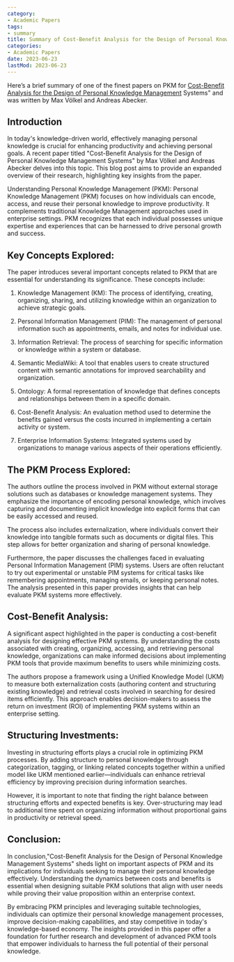```yaml
---
category:
- Academic Papers
tags:
- summary
title: Summary of Cost-Benefit Analysis for the Design of Personal Knowledge Management Systems" by Max Völkel and Andreas Abecker
categories:
- Academic Papers
date: 2023-06-23
lastMod: 2023-06-23
---
```

Here’s a brief summary of one of the finest papers on PKM for [Cost-Benefit Analysis for the Design of Personal Knowledge Management](https://www.semanticscholar.org/paper/Cost-Benefit-Analysis-for-the-Design-of-Personal-V%C3%B6lkel-Abecker/613825e6a391f63f72e4da7e17f3f05f5b4daf5f) Systems" and was written by Max Völkel and Andreas Abecker.

## Introduction
In today's knowledge-driven world, effectively managing personal knowledge is crucial for enhancing productivity and achieving personal goals. A recent paper titled "Cost-Benefit Analysis for the Design of Personal Knowledge Management Systems" by Max Völkel and Andreas Abecker delves into this topic. This blog post aims to provide an expanded overview of their research, highlighting key insights from the paper.

Understanding Personal Knowledge Management (PKM):
Personal Knowledge Management (PKM) focuses on how individuals can encode, access, and reuse their personal knowledge to improve productivity. It complements traditional Knowledge Management approaches used in enterprise settings. PKM recognizes that each individual possesses unique expertise and experiences that can be harnessed to drive personal growth and success.

## Key Concepts Explored:
The paper introduces several important concepts related to PKM that are essential for understanding its significance. These concepts include:

1. Knowledge Management (KM): The process of identifying, creating, organizing, sharing, and utilizing knowledge within an organization to achieve strategic goals.

2. Personal Information Management (PIM): The management of personal information such as appointments, emails, and notes for individual use.

3. Information Retrieval: The process of searching for specific information or knowledge within a system or database.

4. Semantic MediaWiki: A tool that enables users to create structured content with semantic annotations for improved searchability and organization.

5. Ontology: A formal representation of knowledge that defines concepts and relationships between them in a specific domain.

6. Cost-Benefit Analysis: An evaluation method used to determine the benefits gained versus the costs incurred in implementing a certain activity or system.

7. Enterprise Information Systems: Integrated systems used by organizations to manage various aspects of their operations efficiently.

## The PKM Process Explored:
The authors outline the process involved in PKM without external storage solutions such as databases or knowledge management systems. They emphasize the importance of encoding personal knowledge, which involves capturing and documenting implicit knowledge into explicit forms that can be easily accessed and reused.

The process also includes externalization, where individuals convert their knowledge into tangible formats such as documents or digital files. This step allows for better organization and sharing of personal knowledge.

Furthermore, the paper discusses the challenges faced in evaluating Personal Information Management (PIM) systems. Users are often reluctant to try out experimental or unstable PIM systems for critical tasks like remembering appointments, managing emails, or keeping personal notes. The analysis presented in this paper provides insights that can help evaluate PKM systems more effectively.

## Cost-Benefit Analysis:
A significant aspect highlighted in the paper is conducting a cost-benefit analysis for designing effective PKM systems. By understanding the costs associated with creating, organizing, accessing, and retrieving personal knowledge, organizations can make informed decisions about implementing PKM tools that provide maximum benefits to users while minimizing costs.

The authors propose a framework using a Unified Knowledge Model (UKM) to measure both externalization costs (authoring content and structuring existing knowledge) and retrieval costs involved in searching for desired items efficiently. This approach enables decision-makers to assess the return on investment (ROI) of implementing PKM systems within an enterprise setting.

## Structuring Investments:
Investing in structuring efforts plays a crucial role in optimizing PKM processes. By adding structure to personal knowledge through categorization, tagging, or linking related concepts together within a unified model like UKM mentioned earlier—individuals can enhance retrieval efficiency by improving precision during information searches.

However, it is important to note that finding the right balance between structuring efforts and expected benefits is key. Over-structuring may lead to additional time spent on organizing information without proportional gains in productivity or retrieval speed.

## Conclusion:
In conclusion,"Cost-Benefit Analysis for the Design of Personal Knowledge Management Systems" sheds light on important aspects of PKM and its implications for individuals seeking to manage their personal knowledge effectively. Understanding the dynamics between costs and benefits is essential when designing suitable PKM solutions that align with user needs while proving their value proposition within an enterprise context.

By embracing PKM principles and leveraging suitable technologies, individuals can optimize their personal knowledge management processes, improve decision-making capabilities, and stay competitive in today's knowledge-based economy. The insights provided in this paper offer a foundation for further research and development of advanced PKM tools that empower individuals to harness the full potential of their personal knowledge.

